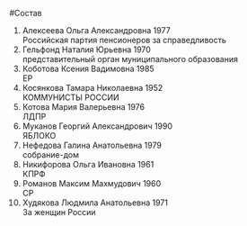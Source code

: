 #Состав
1. Алексеева Ольга Александровна 1977   
    Российская партия пенсионеров за справедливость
2. Гельфонд Наталия Юрьевна 1970   
    представительный орган муниципального образования
3. Коботова Ксения Вадимовна 1985   
    ЕР
4. Косянкова Тамара Николаевна 1952   
    КОММУНИСТЫ РОССИИ
5. Котова Мария Валерьевна 1976   
    ЛДПР
6. Муканов Георгий Александрович 1990   
    ЯБЛОКО
7. Нефедова Галина Анатольевна 1979   
    собрание-дом
8. Никифорова Ольга Ивановна 1961   
    КПРФ
9. Романов Максим Махмудович 1960   
    СР
10. Худякова Людмила Анатольевна 1971   
    За женщин России
